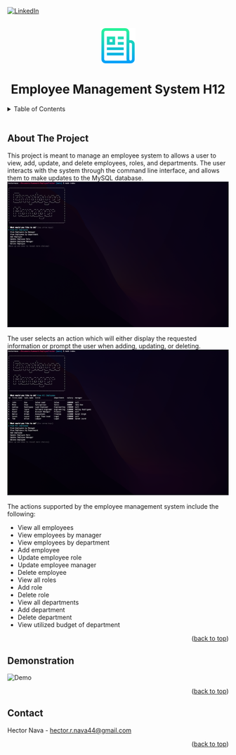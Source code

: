 <div id="top"></div>

[![LinkedIn][linkedin-shield]][linkedin-url]

<!-- Project Logo -->
<br/>
<div align="center">
    <img src="./assets/img/readmelogo.png" alt="Logo" width="80" height="80">
    <h1 align="center">Employee Management System H12</h1>
</div>

<!-- Table of Contents -->
<details>
    <summary>Table of Contents</summary>
    <ol>
        <li><a href="#about-the-project">About The Project</a></li>
        <li><a href="#demonstration">Demonstration</a></li>
        <li><a href="#contact">Contact</a></li>
    </ol>
</details>
<br/>

## About The Project
This project is meant to manage an employee system to allows a user to view, add, update, and delete employees, roles, and departments. The user interacts with the system through the command line interface, and allows them to make updates to the MySQL database.
![Primary][primary-screenshot]

The user selects an action which will either display the requested information or prompt the user when adding, updating, or deleting.
![View][view-screenshot]

The actions supported by the employee management system include the following:
* View all employees
* View employees by manager
* View employees by department
* Add employee
* Update employee role
* Update employee manager
* Delete employee
* View all roles
* Add role
* Delete role
* View all departments
* Add department
* Delete department
* View utilized budget of department

<p align="right">(<a href="#top">back to top</a>)</p>

## Demonstration
![Demo][demo-video]

<p align="right">(<a href="#top">back to top</a>)</p>

## Contact
Hector Nava - hector.r.nava44@gmail.com

<p align="right">(<a href="#top">back to top</a>)</p>

<!-- MARKDOWN LINKS & IMAGES -->
[demo-video]: ./assets/img/EmployeeSystemDemo.gif
[view-screenshot]: ./assets/img/view_screenshot.png
[primary-screenshot]: ./assets/img/primary_screenshot.png
[linkedin-shield]: https://img.shields.io/badge/-LinkedIn-black.svg?style=for-the-badge&logo=linkedin&colorB=555
[linkedin-url]: https://linkedin.com/in/hector-nava-mba
